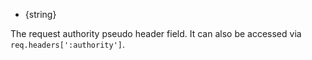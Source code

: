 <!-- YAML
added: v8.4.0
-->

* {string}

The request authority pseudo header field. It can also be accessed via
`req.headers[':authority']`.

